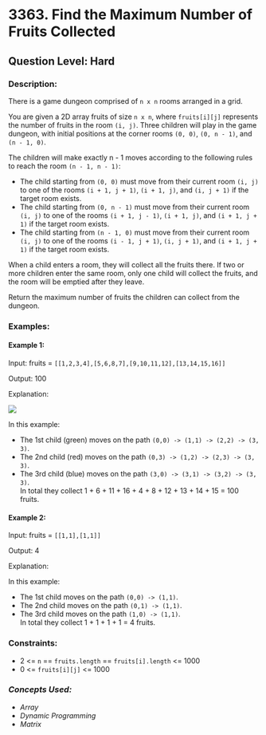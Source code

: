 # 3363. Find the Maximum Number of Fruits Collected
## Question Level: Hard
### Description:
There is a game dungeon comprised of `n x n` rooms arranged in a grid.

You are given a 2D array fruits of size `n x n`, where `fruits[i][j]` represents the number of fruits in the room `(i, j)`. Three children will play in the game dungeon, with initial positions at the corner rooms `(0, 0)`, `(0, n - 1)`, and `(n - 1, 0)`.

The children will make exactly n - 1 moves according to the following rules to reach the room `(n - 1, n - 1)`:

- The child starting from `(0, 0)` must move from their current room `(i, j)` to one of the rooms `(i + 1, j + 1)`, `(i + 1, j)`, and `(i, j + 1)` if the target room exists.
- The child starting from `(0, n - 1)` must move from their current room `(i, j)` to one of the rooms `(i + 1, j - 1)`, `(i + 1, j)`, and `(i + 1, j + 1)` if the target room exists.
- The child starting from `(n - 1, 0)` must move from their current room `(i, j)` to one of the rooms `(i - 1, j + 1)`, `(i, j + 1)`, and `(i + 1, j + 1)` if the target room exists.

When a child enters a room, they will collect all the fruits there. If two or more children enter the same room, only one child will collect the fruits, and the room will be emptied after they leave.

Return the maximum number of fruits the children can collect from the dungeon.

### Examples:
#### Example 1:

Input: fruits = `[[1,2,3,4],[5,6,8,7],[9,10,11,12],[13,14,15,16]]`

Output: 100

Explanation:

<img src="https://assets.leetcode.com/uploads/2025/08/07/clideo_editor_d0b446db9ba448e1a3fcdd0eecdb58d0-ezgifcom-crop.gif"><br>

In this example:

- The 1st child (green) moves on the path `(0,0) -> (1,1) -> (2,2) -> (3, 3)`.
- The 2nd child (red) moves on the path `(0,3) -> (1,2) -> (2,3) -> (3, 3)`.
- The 3rd child (blue) moves on the path `(3,0) -> (3,1) -> (3,2) -> (3, 3)`.  
In total they collect 1 + 6 + 11 + 16 + 4 + 8 + 12 + 13 + 14 + 15 = 100 fruits.

#### Example 2:

Input: fruits = `[[1,1],[1,1]]`

Output: 4

Explanation:

In this example:

- The 1st child moves on the path `(0,0) -> (1,1)`.
- The 2nd child moves on the path `(0,1) -> (1,1)`.
- The 3rd child moves on the path `(1,0) -> (1,1)`.  
In total they collect 1 + 1 + 1 + 1 = 4 fruits.

### Constraints:

- 2 <= `n` == `fruits.length` == `fruits[i].length` <= 1000
- 0 <= `fruits[i][j]` <= 1000

### <i>Concepts Used:
- Array
- Dynamic Programming
- Matrix</i>